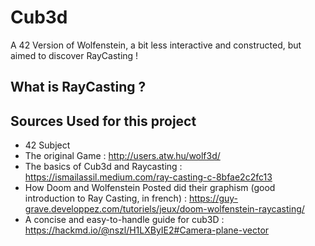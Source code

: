 # Cub3d
A 42 Version of Wolfenstein, a bit less interactive and constructed, but aimed to discover RayCasting !

## What is RayCasting ?

## Sources Used for this project
- 42 Subject
- The original Game : http://users.atw.hu/wolf3d/
- The basics of Cub3d and Raycasting : https://ismailassil.medium.com/ray-casting-c-8bfae2c2fc13
- How Doom and Wolfenstein Posted did their graphism (good introduction to Ray Casting, in french) : https://guy-grave.developpez.com/tutoriels/jeux/doom-wolfenstein-raycasting/
- A concise and easy-to-handle guide for cub3D : https://hackmd.io/@nszl/H1LXByIE2#Camera-plane-vector
